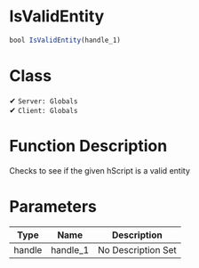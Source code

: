 # IsValidEntity
```js
bool IsValidEntity(handle_1)
```
# Class
✔ `Server: Globals`  
✔ `Client: Globals`  

# Function Description
Checks to see if the given hScript is a valid entity
# Parameters
Type|Name|Description
--|--|--
handle|handle_1|No Description Set
